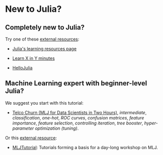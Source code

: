 # New to Julia?

## Completely new to Julia?

Try one of these [external resources](/external_resources.md):

- [Julia's learning resources page](https://julialang.org/learning/) 

- [Learn X in Y minutes](https://learnxinyminutes.com/docs/julia/)

- [HelloJulia](https://github.com/ablaom/HelloJulia.jl)


## Machine Learning expert with beginner-level Julia?

We suggest you start with this tutorial:

- [Telco Churn (MLJ for Data Scientists in Two Hours)](/end-to-end/telco/), *intermediate*, *classification*, *one-hot*, *ROC curves*, *confusion matrices*, *feature importance*, *feature selection*, *controlling iteration*, *tree booster*, *hyper-parameter optimization (tuning)*.

Or this [external resource](/external_resources.md):

- [MLJTutorial](https://github.com/ablaom/MLJTutorial.jl): Tutorials
  forming a basis for a day-long workshop on MLJ.
